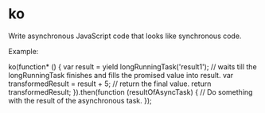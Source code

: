 ko
==

Write asynchronous JavaScript code that looks like synchronous code.

Example:

  ko(function* () {
    var result = yield longRunningTask('result1');
    // waits till the longRunningTask finishes and fills the promised value into result.
    var transformedResult = result + 5;
    // return the final value.
    return transformedResult;
  }).then(function (resultOfAsyncTask) {
    // Do something with the result of the asynchronous task.
  });
